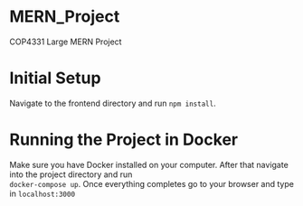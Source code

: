 # MERN_Project
COP4331 Large MERN Project

# Initial Setup
Navigate to the frontend directory and run `npm install`.  

# Running the Project in Docker
Make sure you have Docker installed on your computer.  After that navigate into the project directory and run  
`docker-compose up`.  Once everything completes go to your browser and type in `localhost:3000`